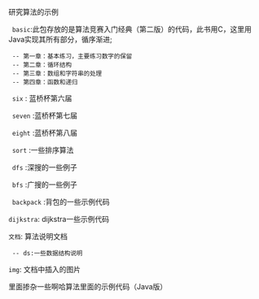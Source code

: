 研究算法的示例

`` basic``:此包存放的是算法竞赛入门经典（第二版）的代码，此书用C，这里用Java实现其所有部分，循序渐进;
    
    
     -- 第一章：基本练习，主要练习数字的保留
     -- 第二章：循环结构
     -- 第三章：数组和字符串的处理
     -- 第四章：函数和递归
    
`` six`` : 蓝桥杯第六届

`` seven`` :蓝桥杯第七届

`` eight`` :蓝桥杯第八届

`` sort`` :一些排序算法

`` dfs`` :深搜的一些例子

`` bfs`` :广搜的一些例子

`` backpack`` :背包的一些示例代码

``dijkstra``: dijkstra一些示例代码

``文档``:  算法说明文档
    
     -- ds:一些数据结构说明

``img``:  文档中插入的图片

里面掺杂一些啊哈算法里面的示例代码（Java版）
